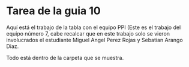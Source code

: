 # Tarea de la guia 10
Aquí está el trabajo de la tabla con el equipo PPI (Este es el trabajo del equipo número 7, cabe recalcar que en este trabajo solo se vieron involucrados el estudiante Miguel Angel Perez Rojas y Sebatian Arango Diaz.

Todo está dentro de la carpeta que se muestra.
